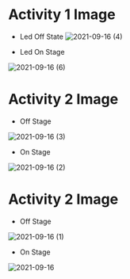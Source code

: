 # Activity 1 Image

* Led Off State
![2021-09-16 (4)](https://user-images.githubusercontent.com/89735311/133624636-ac0b6112-1604-484c-b806-708d8cbf8771.png)

* Led On Stage

![2021-09-16 (6)](https://user-images.githubusercontent.com/89735311/133624770-a44e4a6b-e93b-4478-a64a-2325f14478cc.png)

# Activity 2 Image

* Off Stage 

![2021-09-16 (3)](https://user-images.githubusercontent.com/89735311/133625092-65b84f64-22d6-4e44-9fb4-f409bcbcb9c8.png)

* On Stage

![2021-09-16 (2)](https://user-images.githubusercontent.com/89735311/133625175-64135cec-77c3-4bcb-aead-52c1120bc04d.png)

# Activity 2 Image

* Off Stage

![2021-09-16 (1)](https://user-images.githubusercontent.com/89735311/133625432-b0a57368-6eaf-4837-8204-24818f434f93.png)

* On Stage

![2021-09-16](https://user-images.githubusercontent.com/89735311/133625499-2b2faa9d-de32-4cfc-870e-93c9caf5a8f0.png)


